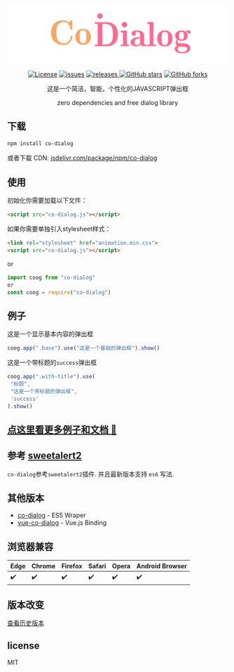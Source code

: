 <p align="center">
    <a href="https://github.com/koringz/co-dialog" alt="co-dialog">
        <img src="./assets/codialog.gif" alt="co-dialog">
    </a>
</p>

<p align="center">
<a href="./License.txt"><img alt="License" src="https://img.shields.io/badge/License-MIT-green.svg"></a>
<a href="https://github.com/koringz/co-dialog/issues"><img alt="issues" src="https://img.shields.io/github/issues/koringz/co-dialog.svg"></a>
<a href="https://github.com/koringz/co-dialog/releases/latest"><img alt="releases" src="https://img.shields.io/badge/release-lastest-blue.svg" > </a>
<a href="https://github.com/koringz/co-dialog/stargazers"><img alt="GitHub stars" src="https://img.shields.io/github/stars/koringz/co-dialog.svg?style=social" ></a>
<a href="https://github.com/koringz/co-dialog/network"><img alt="GitHub forks" src="https://img.shields.io/github/forks/koringz/co-dialog.svg?style=social" ></a>
</p>

<p align="center">
这是一个简洁，智能，个性化的JAVASCRIPT弹出框
</p>
<p align="center">
zero dependencies and free dialog library
</p>

## 下载

```bash
npm install co-dialog
```

或者下载 CDN:
[jsdelivr.com/package/npm/co-dialog](https://cdn.jsdelivr.net/npm/co-dialog)

## 使用

初始化你需要加载以下文件：

```html
<script src="co-dialog.js"></script>
```

如果你需要单独引入stylesheet样式：

```html
<link rel="stylesheet" href="animation.min.css">
<script src="co-dialog.js"></script>
```

or

```js
import coog from "co-dialog"
or
const coog = require("co-dialog")
```

## 例子

这是一个显示基本内容的弹出框

```js
coog.app(".base").use("这是一个基础的弹出框").show()
```

这是一个带标题的`success`弹出框

```js
coog.app(".with-title").use(
 "标题",
 "这是一个带标题的弹出框",
 'success'
).show()
```
## [点这里看更多例子和文档 :gun:](https://koringz.github.io/co-dialog/)

## 参考 [sweetalert2](https://github.com/sweetalert2/sweetalert2)
`co-dialog`参考`sweetalert2`插件. 并且最新版本支持 `es6` 写法.

## 其他版本
 - [co-dialog](https://github.com/ZWLTZ/co-dialog/releases/tag/v2.0.1) - ES5 Wraper
 - [vue-co-dialog](https://github.com/ZWLTZ/vue-co-dialog) - Vue.js Binding


## 浏览器兼容

Edge | Chrome | Firefox | Safari | Opera | Android Browser
------|--------|---------|--------|-------|------------------
:heavy_check_mark: | :heavy_check_mark: | :heavy_check_mark: | :heavy_check_mark: | :heavy_check_mark: | :heavy_check_mark: |

## 版本改变
[查看历史版本](https://github.com/koringz/co-dialog/blob/master/history.md)

## license
MIT